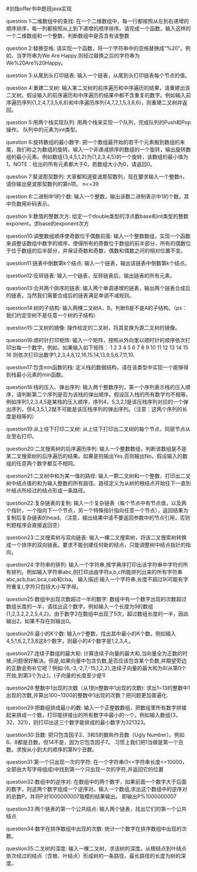 #剑指offer书中题目java实现

question 1:二维数组中的查找:
在一个二维数组中，每一行都按照从左到右递增的顺序排序，每一列都按照从上到下递增的顺序排序。请完成一个函数，输入这样的一个二维数组和一个整数，判断数组中是否含有该整数

question 2:替换空格:
请实现一个函数，将一个字符串中的空格替换成“%20”。例如，当字符串为We Are Happy.则经过替换之后的字符串为We%20Are%20Happy。

question 3:从尾到头打印链表:
输入一个链表，从尾到头打印链表每个节点的值。

question 4:重建二叉树:
输入某二叉树的前序遍历和中序遍历的结果，请重建出该二叉树。假设输入的前序遍历和中序遍历的结果中都不含重复的数字。例如输入前序遍历序列{1,2,4,7,3,5,6,8}和中序遍历序列{4,7,2,1,5,3,8,6}，则重建二叉树并返回。

question 5:用两个栈实现队列:
用两个栈来实现一个队列，完成队列的Push和Pop操作。 队列中的元素为int类型。

question 6:旋转数组的最小数字:
把一个数组最开始的若干个元素搬到数组的末尾，我们称之为数组的旋转。输入一个非递减排序的数组的一个旋转，输出旋转数组的最小元素。例如数组{3,4,5,1,2}为{1,2,3,4,5}的一个旋转，该数组的最小值为1。NOTE：给出的所有元素都大于0，若数组大小为0，请返回0。

question 7:斐波那契数列:
大家都知道斐波那契数列，现在要求输入一个整数n，请你输出斐波那契数列的第n项。
n<=39

question 8:二进制中1的个数:
输入一个整数，输出该数二进制表示中1的个数。其中负数用补码表示。

question 9:数值的整数次方:
给定一个double类型的浮点数base和int类型的整数exponent。求base的exponent次方

question10:调整数组顺序使奇数位于偶数前面:
输入一个整数数组，实现一个函数来调整该数组中数字的顺序，使得所有的奇数位于数组的前半部分，所有的偶数位于位于数组的后半部分，并保证奇数和奇数，偶数和偶数之间的相对位置不变。

question11:链表中倒数第k个结点:
输入一个链表，输出该链表中倒数第k个结点。

question12:反转链表:
输入一个链表，反转链表后，输出链表的所有元素。

question13:合并两个排序的链表:
输入两个单调递增的链表，输出两个链表合成后的链表，当然我们需要合成后的链表满足单调不减规则。

question14:树的子结构:
输入两棵二叉树A，B，判断B是不是A的子结构。（ps：我们约定空树不是任意一个树的子结构）

question15:二叉树的镜像:
操作给定的二叉树，将其变换为源二叉树的镜像。

question16:顺时针打印矩阵:
输入一个矩阵，按照从外向里以顺时针的顺序依次打印出每一个数字，例如，如果输入如下矩阵： 1 2 3 4 5 6 7 8 9 10 11 12 13 14 15 16 则依次打印出数字1,2,3,4,8,12,16,15,14,13,9,5,6,7,11,10.

question17:包含min函数的栈:
定义栈的数据结构，请在该类型中实现一个能够得到栈最小元素的min函数。

question18:栈的压入、弹出序列:
输入两个整数序列，第一个序列表示栈的压入顺序，请判断第二个序列是否为该栈的弹出顺序。假设压入栈的所有数字均不相等。例如序列1,2,3,4,5是某栈的压入顺序，序列4，5,3,2,1是该压栈序列对应的一个弹出序列，但4,3,5,1,2就不可能是该压栈序列的弹出序列。（注意：这两个序列的长度是相等的）

question19:从上往下打印二叉树:
从上往下打印出二叉树的每个节点，同层节点从左至右打印。

question20:二叉搜索树的后序遍历序列:
输入一个整数数组，判断该数组是不是某二叉搜索树的后序遍历的结果。如果是则输出Yes,否则输出No。假设输入的数组的任意两个数字都互不相同。

question21:二叉树中和为某一值的路径:
输入一颗二叉树和一个整数，打印出二叉树中结点值的和为输入整数的所有路径。路径定义为从树的根结点开始往下一直到叶结点所经过的结点形成一条路径。

question22:复杂链表的复制:
输入一个复杂链表（每个节点中有节点值，以及两个指针，一个指向下一个节点，另一个特殊指针指向任意一个节点），返回结果为复制后复杂链表的head。（注意，输出结果中请不要返回参数中的节点引用，否则判题程序会直接返回空）

question23:二叉搜索树与双向链表:
输入一棵二叉搜索树，将该二叉搜索树转换成一个排序的双向链表。要求不能创建任何新的结点，只能调整树中结点指针的指向。

question24:字符串的排列:
输入一个字符串,按字典序打印出该字符串中字符的所有排列。例如输入字符串abc,则打印出由字符a,b,c所能排列出来的所有字符串abc,acb,bac,bca,cab和cba。 
输入描述:输入一个字符串,长度不超过9(可能有字符重复),字符只包括大小写字母。

question25:数组中出现次数超过一半的数字:
数组中有一个数字出现的次数超过数组长度的一半，请找出这个数字。例如输入一个长度为9的数组{1,2,3,2,2,2,5,4,2}。由于数字2在数组中出现了5次，超过数组长度的一半，因此输出2。如果不存在则输出0。

question26:最小的K个数:
输入n个整数，找出其中最小的K个数。例如输入4,5,1,6,2,7,3,8这8个数字，则最小的4个数字是1,2,3,4,。

question27:连续子数组的最大和:
计算连续子向量的最大和,当向量全为正数的时候,问题很好解决。但是,如果向量中包含负数,是否应该包含某个负数,并期望旁边的正数会弥补它呢？例如:{6,-3,-2,7,-15,1,2,2},连续子向量的最大和为8(从第0个开始,到第3个为止)。(子向量的长度至少是1)

question28:整数中1出现的次数（从1到n整数中1出现的次数):
求出1~13的整数中1出现的次数,并算出100~1300的整数中1出现的次数？把问题更加普遍化.

question29:把数组排成最小的数:
输入一个正整数数组，把数组里所有数字拼接起来排成一个数，打印能拼接出的所有数字中最小的一个。例如输入数组{3，32，321}，则打印出这三个数字能排成的最小数字为321323。

question30:丑数:
把只包含因子2、3和5的数称作丑数（Ugly Number）。例如6、8都是丑数，但14不是，因为它包含因子7。 习惯上我们把1当做是第一个丑数。求按从小到大的顺序的第N个丑数。

question31:第一个只出现一次的字符:
在一个字符串(1<=字符串长度<=10000，全部由大写字母组成)中找到第一个只出现一次的字符,并返回它的位置

question32:数组中的逆序对:
在数组中的两个数字，如果前面一个数字大于后面的数字，则这两个数字组成一个逆序对。输入一个数组,求出这个数组中的逆序对的总数P。并将P对1000000007取模的结果输出。 即输出P%1000000007

question33:两个链表的第一个公共结点:
输入两个链表，找出它们的第一个公共结点

question34:数字在排序数组中出现的次数:
统计一个数字在排序数组中出现的次数。

question35:二叉树的深度:
输入一棵二叉树，求该树的深度。从根结点到叶结点依次经过的结点（含根、叶结点）形成树的一条路径，最长路径的长度为树的深度。
